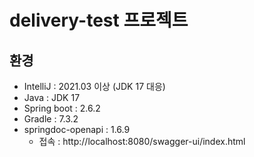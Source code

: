 # delivery-test 프로젝트

## 환경
- IntelliJ : 2021.03 이상 (JDK 17 대응)
- Java : JDK 17
- Spring boot : 2.6.2
- Gradle : 7.3.2
- springdoc-openapi : 1.6.9
  - 접속 : http://localhost:8080/swagger-ui/index.html
